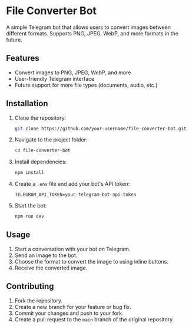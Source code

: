 # File Converter Bot

A simple Telegram bot that allows users to convert images between different formats. Supports PNG, JPEG, WebP, and more formats in the future.

## Features

- Convert images to PNG, JPEG, WebP, and more
- User-friendly Telegram interface
- Future support for more file types (documents, audio, etc.)

## Installation

1. Clone the repository:
    ```bash
    git clone https://github.com/your-username/file-converter-bot.git
    ```

2. Navigate to the project folder:
    ```bash
    cd file-converter-bot
    ```

3. Install dependencies:
    ```bash
    npm install
    ```

4. Create a `.env` file and add your bot's API token:
    ```plaintext
    TELEGRAM_API_TOKEN=your-telegram-bot-api-token
    ```

5. Start the bot:
    ```bash
    npm run dev
    ```

## Usage

1. Start a conversation with your bot on Telegram.
2. Send an image to the bot.
3. Choose the format to convert the image to using inline buttons.
4. Receive the converted image.

## Contributing

1. Fork the repository.
2. Create a new branch for your feature or bug fix.
3. Commit your changes and push to your fork.
4. Create a pull request to the `main` branch of the original repository.